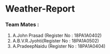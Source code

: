 # Weather-Report
### Team Mates :
1. A.John Prasad (Register No : 18PA1A0402)
2. A.B.V.R.Jyohti(Register No : 18PA1A0502)
3. A.PradeepNaidu (Register No : 18PA1A0404)

